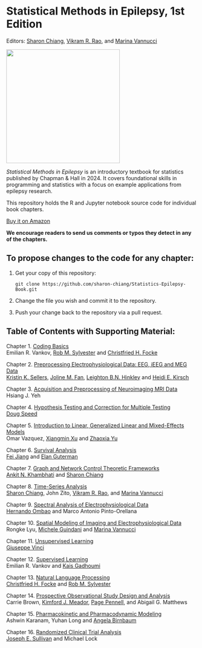 # Statistical Methods in Epilepsy, 1st Edition
Editors: [Sharon Chiang](https://profiles.ucsf.edu/sharon.chiang), [Vikram R. Rao](https://profiles.ucsf.edu/vikram.rao), and [Marina Vannucci](https://profiles.rice.edu/faculty/marina-vannucci)

<img src="https://github.com/sharon-chiang/Statistics-Epilepsy-Book/assets/90107659/b2364679-3153-4f03-a861-b768f5ea984b" height="300">

_Statistical Methods in Epilepsy_ is an introductory textbook for statistics published by Chapman & Hall in 2024. It covers foundational skills in programming and statistics with a focus on example applications from epilepsy research.

This repository holds the R and Jupyter notebook source code for individual book chapters. 

[Buy it on Amazon](https://www.amazon.com/dp/1032184353?ref_=cm_sw_r_cp_ud_dp_39H8GH80QGCHFNH334G7)

**We encourage readers to send us comments or typos they detect in any of the chapters.**

## To propose changes to the code for any chapter:
1. Get your copy of this repository:

   ```
   git clone https://github.com/sharon-chiang/Statistics-Epilepsy-Book.git
   ```
2. Change the file you wish and commit it to the repository. 

3. Push your change back to the repository via a pull request.

## Table of Contents with Supporting Material:
Chapter 1. [Coding Basics](https://github.com/sharon-chiang/Statistics-Epilepsy-Book/tree/main/Chapter%2001)  
Emilian R. Vankov, [Rob M. Sylvester](https://github.com/robmsylvester) and [Christfried H. Focke](https://github.com/chris-boson)

Chapter 2. [Preprocessing Electrophysiological Data: EEG, iEEG and MEG Data](https://github.com/sharon-chiang/Statistics-Epilepsy-Book/tree/main/Chapter%2002)  
[Kristin K. Sellers](https://profiles.ucsf.edu/kristin.sellers), [Joline M. Fan](https://profiles.ucsf.edu/joline.fan), [Leighton B.N. Hinkley](https://profiles.ucsf.edu/leighton.hinkley) and [Heidi E. Kirsch](https://profiles.ucsf.edu/heidi.kirsch)

Chapter 3. [Acquisition and Preprocessing of Neuroimaging MRI Data](https://github.com/sharon-chiang/Statistics-Epilepsy-Book/tree/main/Chapter%2003)  
Hsiang J. Yeh

Chapter 4. [Hypothesis Testing and Correction for Multiple Testing](https://github.com/sharon-chiang/Statistics-Epilepsy-Book/tree/main/Chapter%2004)  
[Doug Speed](https://dougspeed.com/)

Chapter 5. [Introduction to Linear, Generalized Linear and Mixed-Effects Models](https://github.com/sharon-chiang/Statistics-Epilepsy-Book/tree/main/Chapter%2005)  
Omar Vazquez, [Xiangmin Xu](https://cnlm.uci.edu/xu/) and [Zhaoxia Yu](https://github.com/yu-zhaoxia?tab=repositories)

Chapter 6. [Survival Analysis](https://github.com/sharon-chiang/Statistics-Epilepsy-Book/tree/main/Chapter%2006)  
[Fei Jiang](https://profiles.ucsf.edu/fei.jiang) and [Elan Guterman](https://profiles.ucsf.edu/elan.guterman)

Chapter 7. [Graph and Network Control Theoretic Frameworks](https://github.com/sharon-chiang/Statistics-Epilepsy-Book/tree/main/Chapter%2007)  
[Ankit N. Khambhati](https://profiles.ucsf.edu/ankit.khambhati) and [Sharon Chiang](https://profiles.ucsf.edu/sharon.chiang)

Chapter 8. [Time-Series Analysis](https://github.com/sharon-chiang/Statistics-Epilepsy-Book/tree/main/Chapter%2008)  
[Sharon Chiang](https://profiles.ucsf.edu/sharon.chiang), John Zito, [Vikram R. Rao](https://profiles.ucsf.edu/vikram.rao), and [Marina Vannucci](https://profiles.rice.edu/faculty/marina-vannucci)

Chapter 9. [Spectral Analysis of Electrophysiological Data](https://github.com/sharon-chiang/Statistics-Epilepsy-Book/tree/main/Chapter%2009)  
[Hernando Ombao](https://www.kaust.edu.sa/en/study/faculty/hernando-ombao) and Marco Antonio Pinto-Orellana

Chapter 10. [Spatial Modeling of Imaging and Electrophysiological Data](https://github.com/sharon-chiang/Statistics-Epilepsy-Book/tree/main/Chapter%2010)  
Rongke Lyu, [Michele Guindani](https://www.faculty.uci.edu/profile/?facultyId=6486) and [Marina Vannucci](https://profiles.rice.edu/faculty/marina-vannucci)

Chapter 11. [Unsupervised Learning](https://github.com/sharon-chiang/Statistics-Epilepsy-Book/tree/main/Chapter%2011)  
[Giuseppe Vinci](https://acms.nd.edu/people/giuseppe-vinci/)

Chapter 12. [Supervised Learning](https://github.com/sharon-chiang/Statistics-Epilepsy-Book/tree/main/Chapter%2012)  
Emilian R. Vankov and [Kais Gadhoumi](https://nursing.duke.edu/directories/kais.gadhoumi)

Chapter 13. [Natural Language Processing](https://github.com/sharon-chiang/Statistics-Epilepsy-Book/tree/main/Chapter%2013)  
[Christfried H. Focke](https://github.com/chris-boson) and [Rob M. Sylvester](https://github.com/robmsylvester)

Chapter 14. [Prospective Observational Study Design and Analysis](https://github.com/sharon-chiang/Statistics-Epilepsy-Book/tree/main/Chapter%2014)  
Carrie Brown, [Kimford J. Meador](https://profiles.stanford.edu/kimford-meador), [Page Pennell](https://www.neurology.pitt.edu/people/page-b-pennell), and Abigail G. Matthews

Chapter 15. [Pharmacokinetic and Pharmacodynamic Modeling](https://github.com/sharon-chiang/Statistics-Epilepsy-Book/tree/main/Chapter%2015)  
Ashwin Karanam, Yuhan Long and [Angela Birnbaum](https://www.pharmacy.umn.edu/our-faculty-staff/our-faculty/angela-birnbaum)

Chapter 16. [Randomized Clinical Trial Analysis](https://github.com/sharon-chiang/Statistics-Epilepsy-Book/tree/main/Chapter%2016)  
[Joseph E. Sullivan](https://profiles.ucsf.edu/joseph.sullivan) and Michael Lock
